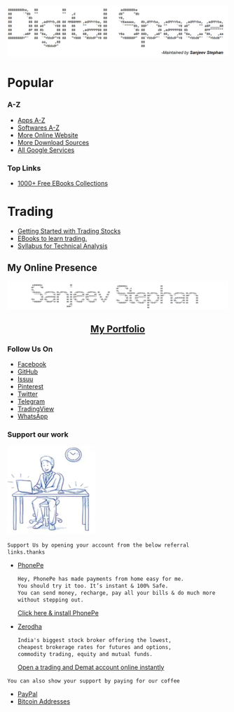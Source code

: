 ![public space](https://github.com/SanjeevStephan/Figlets/blob/master/images/figlet-univers-digital-space.png)

# Popular
### A-Z
* <a href="https://github.com/SanjeevStephan/MySpace-Public/blob/master/Apps-A-Z.md">Apps A-Z</a>
* <a href="https://github.com/SanjeevStephan/MySpace-Public/blob/master/Softwares-A-Z.md">Softwares A-Z</a>
* <a href="https://github.com/SanjeevStephan/MySpace-Public/blob/master/Online-Websites.md">More Online Website</a>
* <a href="https://github.com/SanjeevStephan/MySpace-Public/blob/master/Website-for-Downloads.md">More Download Sources</a>
* <a href="https://github.com/SanjeevStephan/MySpace-Public/blob/master/Google-Links.md">All Google Services</a>

### Top Links
* <a href="https://drive.google.com/drive/folders/1N1FAECgBaZPfJQVmIdMZ32Sc03BgLIdW?usp=sharing">1000+ Free EBooks Collections</a>
# Trading
* <a href="https://github.com/SanjeevStephan/DigitalSpace/blob/master/Day-Trading/README.md">Getting Started with Trading Stocks</a>  
* <a href="https://github.com/SanjeevStephan/MySpace-Public/blob/master/Ebooks/technical_analysis_ebooks.md">EBooks to learn trading.</a> 
* <a href="https://github.com/SanjeevStephan/MySpace-Public/blob/master/Day-Trading/syllabus_technical_analysis.md">Syllabus for Technical Analysis</a>
## My Online Presence 
![public space](https://github.com/SanjeevStephan/Figlets/blob/master/images/figlet-univers-sanjeev-stephan.png)
## <center><a href="https://sites.google.com/view/sanjeevstephan/home">My Portfolio</a></center>

### Follow Us On
* <a href="https://www.facebook.com/mrsanjevstephan">Facebook</a>
* <a href="https://github.com/SanjeevStephan">GitHub</a>
* <a href="https://issuu.com/samstephan164">Issuu</a>
* <a href="www.pinterest.com/SanjeevStephan">Pinterest</a>
* <a href="https://twitter.com/sanjeevstephan">Twitter</a>
* <a href="http://telegram.me/mrsanjeevstephan">Telegram</a>
* <a href="https://www.tradingview.com/u/SanjeevStephan/">TradingView</a>
* <a href="https://api.whatsapp.com/send?phone=916201432196">WhatsApp</a>


### Support our work 
  <img src="https://github.com/SanjeevStephan/DigitalSpace/blob/master/Images/user.jpg" width="200px" height="200px"/>
 
    Support Us by opening your account from the below referral links.thanks
   * <a href="https://phon.pe/700pgk6i">PhonePe</a>   
        
         Hey, PhonePe has made payments from home easy for me. 
         You should try it too. It’s instant & 100% Safe. 
         You can send money, recharge, pay all your bills & do much more without stepping out. 
        <a href="https://phon.pe/700pgk6i">Click here & install PhonePe</a>
   * <a href="https://zerodha.com/open-account?c=QJ2734">Zerodha</a>
   
         India's biggest stock broker offering the lowest, 
         cheapest brokerage rates for futures and options, 
         commodity trading, equity and mutual funds.
        <a href="https://zerodha.com/open-account?c=QJ2734">Open a trading and Demat account online instantly</a> 
   
    You can also show your support by paying for our coffee
   * <a href="https://www.paypal.me/9661269211">PayPal</a> 
   * <a href="https://github.com/SanjeevStephan/MySpace-Public/blob/master/MyBitcoin-Address.md">Bitcoin Addresses</a>

